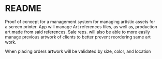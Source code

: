 # README

Proof of concept for a management system for managing artistic assets for a screen printer. App will manage Art references files, as well as, production art made from said references. Sale reps. will also be able to more easily manage previous artwork of clients to better prevent reordering same art work.

When placing orders artwork will be validated by size, color, and location
